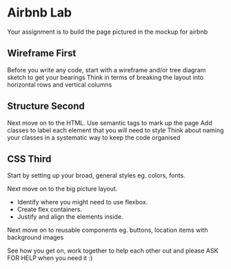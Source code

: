 # Airbnb Lab

Your assignment is to build the page pictured in the mockup for airbnb

## Wireframe First
Before you write any code, start with a wireframe and/or tree diagram sketch to get your bearings
Think in terms of breaking the layout into horizontal rows and vertical columns


## Structure Second
Next move on to the HTML. Use semantic tags to mark up the page
Add classes to label each element that you will need to style
Think about naming your classes in a systematic way to keep the code organised

## CSS Third
Start by setting up your broad, general styles eg. colors, fonts.

Next move on to the big picture layout.

* Identify where you might need to use flexbox.
* Create flex containers.
* Justify and align the elements inside.

Next move on to reusable components eg. buttons, location items with background images

See how you get on, work together to help each other out and please ASK FOR HELP when you need it :)